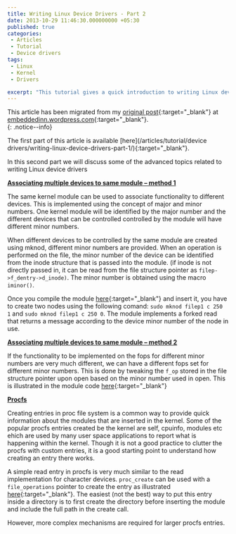 ```yaml
---
title: Writing Linux Device Drivers - Part 2
date: 2013-10-29 11:46:30.000000000 +05:30
published: true 
categories: 
 - Articles
 - Tutorial
 - Device drivers
tags: 
 - Linux
 - Kernel
 - Drivers

excerpt: "This tutorial gives a quick introduction to writing Linux device drivers. [Part 2]"
---
```


<style>
div {
    text-align: justify;
    text-justify: inter-word;
}
</style>


This article has been migrated from my [original post](https://embeddedinn.wordpress.com/tutorials/writing-linux-device-drivers-part-2/){:target="_blank"}  at [embeddedinn.wordpress.com](http://embeddedinn.wordpress.com){:target="_blank"}.   
{: .notice--info}


The first part of this article is available [here](/articles/tutorial/device drivers/writing-linux-device-drivers-part-1/){:target="_blank"}.

In this second part we will discuss some of the advanced topics related to writing Linux device drivers

<b><u>Associating multiple devices to same module – method 1</u></b>

The same kernel module can be used to associate functionality to different devices. This is implemented using the concept of major and minor numbers. One kernel module will be identified by the major number and the different devices that can be controlled controlled by the module will have different minor numbers.

When different devices to be controlled by the same module are created using mknod, different minor numbers are provided. When an operation is performed on the file, the minor number of the device can be identified from the inode structure that is passed into the module. (if inode is not directly passed in, it can be read from the file structure pointer as `filep->f_dentry->d_inode)`. The minor number is obtained using the macro `iminor()`.

Once you compile the module [here](https://raw.github.com/vppillai/LinuxDeviceDrivers_WPArticle/master/filep/filep.c){:target="_blank"} and insert it, you have to create two nodes using the following comand: `sudo mknod filep1 c 250 1` and `sudo mknod filep1 c 250 0`. The module implements a forked read that returns a message according to the device minor number of the node in use.

<b><u>Associating multiple devices to same module – method 2</u></b>

If the functionality to be implemented on the fops for different minor numbers are very much different, we can have a different fops set for different minor numbers. This is done by tweaking the `f_op` stored in the file structure pointer upon open based on the minor number used in open. This is illustrated in the module code [here](https://raw.github.com/vppillai/LinuxDeviceDrivers_WPArticle/master/fops/fops.c){:target="_blank"}

<b><u>Procfs</u></b>

Creating entries in proc file system is a common way to provide quick information about the modules that are inserted in the kernel. Some of the popular procfs entries created be the kernel are self, cpuinfo, modules etc ehich are used by many user space applications to report what is happening within the kernel. Though it is not a good practice to clutter the procfs with custom entries, it is a good starting point to understand how creating an entry there works.

A simple read entry in procfs is very  much similar to the read implementation for character devices. `proc_create` can be used with a `file_operations` pointer to create the entry as illustrated [here](https://raw.github.com/vppillai/LinuxDeviceDrivers_WPArticle/master/procfs/procfs.c){:target="_blank"}. The easiest (not the best) way to put this entry inside a directory is to first create the directory before inserting the module and include the full path in the create call.

However, more complex mechanisms are required for larger procfs entries.
